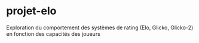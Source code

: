 # projet-elo
Exploration du comportement des systèmes de rating (Elo, Glicko,  Glicko-2) en fonction des capacités des joueurs
